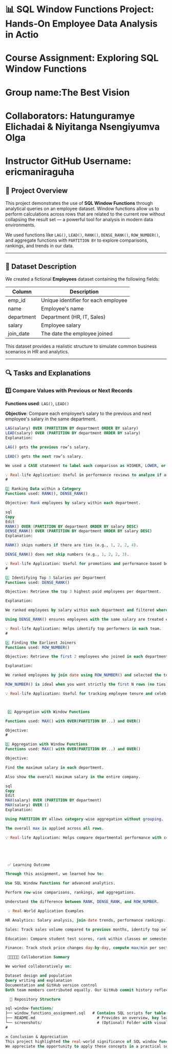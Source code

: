 # 📊 SQL Window Functions Project: Hands-On Employee Data Analysis in Actio

# Course Assignment: Exploring SQL Window Functions
# Group name:The Best Vision
# Collaborators: Hatunguramye Elichadai & Niyitanga Nsengiyumva Olga
# Instructor GitHub Username: ericmaniraguha


## 📘 Project Overview

This project demonstrates the use of **SQL Window Functions** through analytical queries on an employee dataset. Window functions allow us to perform calculations across rows that are related to the current row without collapsing the result set — a powerful tool for analysis in modern data environments.

We used functions like `LAG()`, `LEAD()`, `RANK()`, `DENSE_RANK()`, `ROW_NUMBER()`, and aggregate functions with `PARTITION BY` to explore comparisons, rankings, and trends in our data.

---

## 📁 Dataset Description

We created a fictional **Employees** dataset containing the following fields:

| Column     | Description                    |
|------------|--------------------------------|
| emp_id     | Unique identifier for each employee |
| name       | Employee's name                |
| department | Department (HR, IT, Sales)     |
| salary     | Employee salary                |
| join_date  | The date the employee joined   |

This dataset provides a realistic structure to simulate common business scenarios in HR and analytics.

---

## 🔍 Tasks and Explanations

### 1️⃣ Compare Values with Previous or Next Records

**Functions used**: `LAG()`, `LEAD()`

**Objective**: Compare each employee’s salary to the previous and next employee's salary in the same department.

```sql
LAG(salary) OVER (PARTITION BY department ORDER BY salary)
LEAD(salary) OVER (PARTITION BY department ORDER BY salary)
Explanation:

LAG() gets the previous row’s salary.

LEAD() gets the next row’s salary.

We used a CASE statement to label each comparison as HIGHER, LOWER, or EQUAL.

💡 Real-life Application: Useful in performance reviews to analyze if an employee’s salary is above or below their peers.
#

2️⃣ Ranking Data within a Category
Functions used: RANK(), DENSE_RANK()

Objective: Rank employees by salary within each department.

sql
Copy
Edit
RANK() OVER (PARTITION BY department ORDER BY salary DESC)
DENSE_RANK() OVER (PARTITION BY department ORDER BY salary DESC)
Explanation:

RANK() skips numbers if there are ties (e.g., 1, 2, 2, 4).

DENSE_RANK() does not skip numbers (e.g., 1, 2, 2, 3).

💡 Real-life Application: Useful for promotions and performance-based bonus distribution.
#

3️⃣ Identifying Top 3 Salaries per Department
Functions used: DENSE_RANK()

Objective: Retrieve the top 3 highest-paid employees per department.

Explanation:

We ranked employees by salary within each department and filtered where rank ≤ 3.

Using DENSE_RANK() ensures employees with the same salary are treated equally.

💡 Real-life Application: Helps identify top performers in each team.
#

4️⃣ Finding the Earliest Joiners
Functions used: ROW_NUMBER()

Objective: Retrieve the first 2 employees who joined in each department based on the join_date.

Explanation:

We ranked employees by join date using ROW_NUMBER() and selected the top 2.

ROW_NUMBER() is ideal when you want strictly the first N rows (no ties).

💡 Real-life Application: Useful for tracking employee tenure and celebrating milestones.



 5️⃣ Aggregation with Window Functions

Functions used: MAX() with OVER(PARTITION BY...) and OVER()

Objective:
#

5️⃣ Aggregation with Window Functions
Functions used: MAX() with OVER(PARTITION BY...) and OVER()

Objective:

Find the maximum salary in each department.

Also show the overall maximum salary in the entire company.

sql
Copy
Edit
MAX(salary) OVER (PARTITION BY department)
MAX(salary) OVER ()
Explanation:

Using PARTITION BY allows category-wise aggregation without grouping.

The overall max is applied across all rows.

💡 Real-life Application: Helps compare departmental performance with company-wide trends.





 ✅ Learning Outcome

Through this assignment, we learned how to:

Use SQL Window Functions for advanced analytics.

Perform row-wise comparisons, rankings, and aggregations.

Understand the difference between RANK, DENSE_RANK, and ROW_NUMBER.

 💡 Real-World Application Examples

HR Analytics: Salary analysis, join-date trends, performance rankings.

Sales: Track sales volume compared to previous months, identify top sellers.

Education: Compare student test scores, rank within classes or semesters.

Finance: Track stock price changes day-by-day, compute max/min per sector.

 🧑🏽‍🤝‍🧑🏽 Collaboration Summary

We worked collaboratively on:

Dataset design and population
Query writing and explanation
Documentation and GitHub version control
Both team members contributed equally. Our GitHub commit history reflects this.

  🔗 Repository Structure

sql-window-functions/
├── window_functions_assignment.sql   # Contains SQL scripts for table creation, data insertion, and window queries.
├── README.md                           # Provides an overview, key learnings, and collaboration details.
└── screenshots/                        # (Optional) Folder with visuals of query results.
#

🔚 Conclusion & Appreciation
This project highlighted the real-world significance of SQL window functions and provided hands-on experience in building collaborative, well-structured, and fully documented SQL solutions.
We appreciate the opportunity to apply these concepts in a practical setting.






